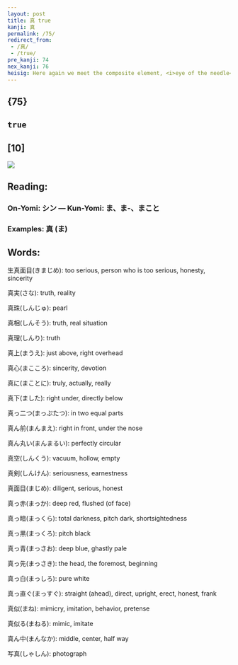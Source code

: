 ```yaml
---
layout: post
title: 真 true
kanji: 真
permalink: /75/
redirect_from:
 - /真/
 - /true/
pre_kanji: 74
nex_kanji: 76
heisig: Here again we meet the composite element, <i>eye of the needle</i>, which here combines with <i>tool</i> to give us a measure of what is <b>true</b> and what is not.
---
```


## {75}

## `true`

## [10]

<div class="stroke"><img src="E79C9F.png" /></div>

## Reading:

### On-Yomi: シン &mdash; Kun-Yomi: ま、ま-、まこと

### Examples: 真 (ま)

## Words:

生真面目(きまじめ): too serious, person who is too serious, honesty, sincerity

真実(さな): truth, reality

真珠(しんじゅ): pearl

真相(しんそう): truth, real situation

真理(しんり): truth

真上(まうえ): just above, right overhead

真心(まこころ): sincerity, devotion

真に(まことに): truly, actually, really

真下(ました): right under, directly below

真っ二つ(まっぷたつ): in two equal parts

真ん前(まんまえ): right in front, under the nose

真ん丸い(まんまるい): perfectly circular

真空(しんくう): vacuum, hollow, empty

真剣(しんけん): seriousness, earnestness

真面目(まじめ): diligent, serious, honest

真っ赤(まっか): deep red, flushed (of face)

真っ暗(まっくら): total darkness, pitch dark, shortsightedness

真っ黒(まっくろ): pitch black

真っ青(まっさお): deep blue, ghastly pale

真っ先(まっさき): the head, the foremost, beginning

真っ白(まっしろ): pure white

真っ直ぐ(まっすぐ): straight (ahead), direct, upright, erect, honest, frank

真似(まね): mimicry, imitation, behavior, pretense

真似る(まねる): mimic, imitate

真ん中(まんなか): middle, center, half way

写真(しゃしん): photograph
